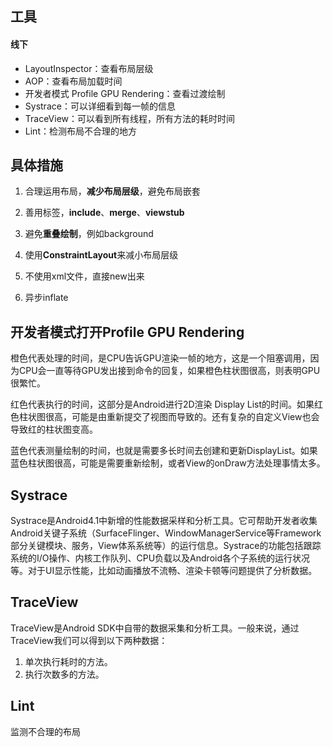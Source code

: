 ## 工具

#### 线下

- LayoutInspector：查看布局层级
- AOP：查看布局加载时间
- 开发者模式 Profile GPU Rendering：查看过渡绘制
- Systrace：可以详细看到每一帧的信息
- TraceView：可以看到所有线程，所有方法的耗时时间
- Lint：检测布局不合理的地方

## 具体措施

1. 合理运用布局，**减少布局层级**，避免布局嵌套

2. 善用标签，**include**、**merge**、**viewstub**

3. 避免**重叠绘制**，例如background

4. 使用**ConstraintLayout**来减小布局层级

5. 不使用xml文件，直接new出来

6. 异步inflate

## 开发者模式打开Profile GPU Rendering
橙色代表处理的时间，是CPU告诉GPU渲染一帧的地方，这是一个阻塞调用，因为CPU会一直等待GPU发出接到命令的回复，如果橙色柱状图很高，则表明GPU很繁忙。

 红色代表执行的时间，这部分是Android进行2D渲染 Display List的时间。如果红色柱状图很高，可能是由重新提交了视图而导致的。还有复杂的自定义View也会导致红的柱状图变高。

 蓝色代表测量绘制的时间，也就是需要多长时间去创建和更新DisplayList。如果蓝色柱状图很高，可能是需要重新绘制，或者View的onDraw方法处理事情太多。

## Systrace
Systrace是Android4.1中新增的性能数据采样和分析工具。它可帮助开发者收集Android关键子系统（SurfaceFlinger、WindowManagerService等Framework部分关键模块、服务，View体系系统等）的运行信息。Systrace的功能包括跟踪系统的I/O操作、内核工作队列、CPU负载以及Android各个子系统的运行状况等。对于UI显示性能，比如动画播放不流畅、渲染卡顿等问题提供了分析数据。

## TraceView
TraceView是Android SDK中自带的数据采集和分析工具。一般来说，通过TraceView我们可以得到以下两种数据：
  1. 单次执行耗时的方法。
  2. 执行次数多的方法。

## Lint
监测不合理的布局